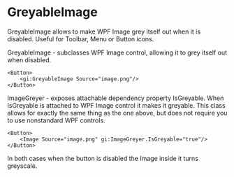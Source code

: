 # GreyableImage
GreyableImage allows to make WPF Image grey itself out when it is disabled. Useful for Toolbar, Menu or Button icons.

GreyableImage - subclasses WPF Image control, allowing it to grey itself out when disabled.

    <Button>
        <gi:GreyableImage Source="image.png"/>
    </Button>


ImageGreyer - exposes attachable dependency property IsGreyable. When IsGreyable is attached to WPF Image control it makes it greyable. This class allows for exactly the same thing as the one above, but does not require you to use nonstandard WPF controls.

    <Button>
        <Image Source="image.png" gi:ImageGreyer.IsGreyable="true"/>
    </Button>


In both cases when the button is disabled the Image inside it turns greyscale.
